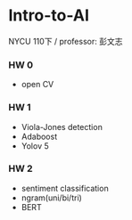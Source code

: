 # Intro-to-AI
NYCU 110下 / professor: 彭文志

### HW 0
- open CV

### HW 1
- Viola-Jones detection
- Adaboost
- Yolov 5

### HW 2
- sentiment classification
- ngram(uni/bi/tri)
- BERT

